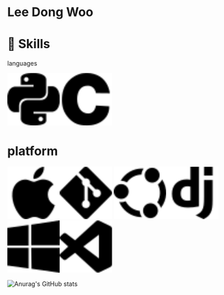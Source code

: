 # Lee Dong Woo

# 🦾 Skills
 languages

<img src="./icon/python.svg" alt="python" height="120" width="120"><img src="./icon/c.svg" alt="c" height="120" width="120">

# platform
<img src="./icon/apple.svg" alt="apple" height="120" width="120"><img src="./icon/git.svg" height="120" width="120">
<img src="./icon/ubuntu.svg" height="120" width="120"><img src="./icon/django.svg" alt="django" height="120" width="120">
<img src="./icon/windows.svg" height="120" width="120"><img src="./icon/visualstudiocode.svg" height="120" width="120">
 </h1>

![Anurag's GitHub stats](https://github-readme-stats.vercel.app/api?username=moveright1231&show_icons=true&theme=radical)

<!--
**moveright1231/moveright1231** is a ✨ _special_ ✨ repository because its `README.md` (this file) appears on your GitHub profile.

Here are some ideas to get you started:

- 🔭 I’m currently working on ...
- 🌱 I’m currently learning ...
- 👯 I’m looking to collaborate on ...
- 🤔 I’m looking for help with ...
- 💬 Ask me about ...
- 📫 How to reach me: ...
- 😄 Pronouns: ...
- ⚡ Fun fact: ...
-->

